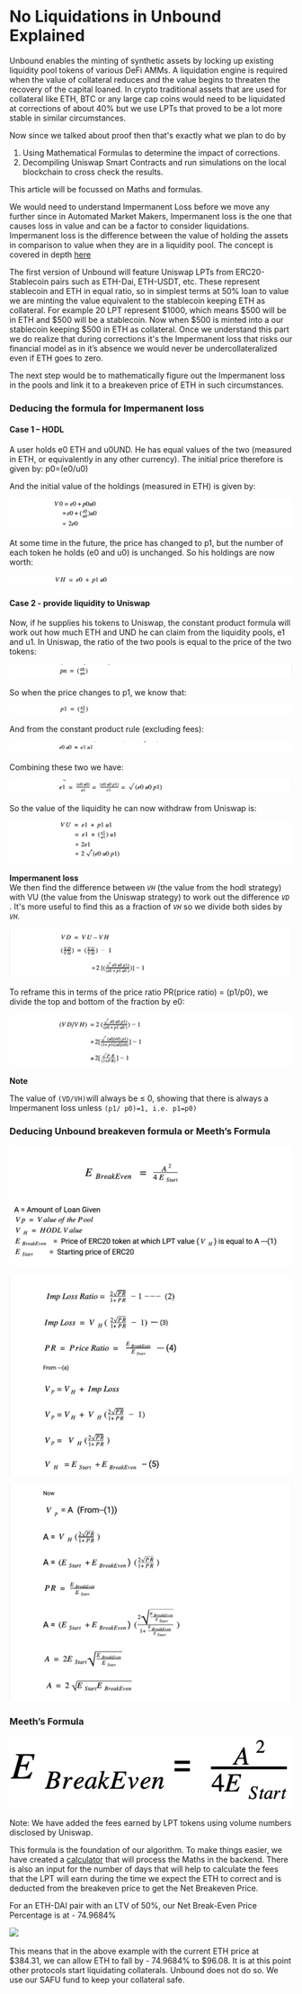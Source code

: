 # No Liquidations in Unbound Explained

Unbound enables the minting of synthetic assets by locking up existing liquidity pool tokens of various DeFi AMMs. A liquidation engine is required when the value of collateral reduces and the value begins to threaten the recovery of the capital loaned. In crypto traditional assets that are used for collateral like ETH, BTC or any large cap coins would need to be liquidated at corrections of about 40% but we use LPTs that proved to be a lot more stable in similar circumstances.   


Now since we talked about proof then that's exactly what we plan to do by   


1. Using Mathematical Formulas to determine the impact of corrections.  
2. Decompiling Uniswap Smart Contracts and run simulations on the local blockchain to cross check the results. 

This article will be focussed on Maths and formulas.   


We would need to understand Impermanent Loss before we move any further since in Automated Market Makers, Impermanent loss is the one that causes loss in value and can be a factor to consider liquidations. Impermanent loss is the difference between the value of holding the assets in comparison to value when they are in a liquidity pool. The concept is covered in depth [here](https://pintail.medium.com/uniswap-a-good-deal-for-liquidity-providers-104c0b6816f2)   


The first version of Unbound will feature Uniswap LPTs from ERC20-Stablecoin pairs such as ETH-Dai, ETH-USDT, etc. These represent stablecoin and ETH in equal ratio, so in simplest terms at 50% loan to value we are minting the value equivalent to the stablecoin keeping ETH as collateral. For example 20 LPT represent $1000, which means $500 will be in ETH and $500 will be a stablecoin. Now when $500 is minted into a our stablecoin keeping $500 in ETH as collateral. Once we understand this part  we do realize that during corrections it's the Impermanent loss  that risks our financial model as in it’s absence we would never be undercollateralized even if ETH goes to zero.   


The next step would be to mathematically figure out the Impermanent loss  in the pools and link it to a breakeven price of ETH in such circumstances.   


### Deducing the formula for Impermanent loss 

#### Case 1 – HODL

A user holds e0 ETH and u0UND. He has equal values of the two \(measured in ETH, or equivalently in any other currency\). The initial price therefore is given by: p0=\(e0/u0\) 

And the initial value of the holdings \(measured in ETH\) is given by:

![](.gitbook/assets/screenshot-2020-11-08-at-5.48.58-pm.png)

At some time in the future, the price has changed to p1, but the number of each token he holds \(e0 and u0\) is unchanged. So his holdings are now worth:

![](.gitbook/assets/screenshot-2020-11-08-at-5.49.07-pm.png)

#### Case 2 - provide liquidity to Uniswap

Now, if he supplies his tokens to Uniswap, the constant product formula will work out how much ETH and UND he can claim from the liquidity pools, e1 and u1. In Uniswap, the ratio of the two pools is equal to the price of the two tokens:

![](.gitbook/assets/screenshot-2020-11-08-at-5.50.21-pm.png)

So when the price changes to p1, we know that:

![](.gitbook/assets/screenshot-2020-11-08-at-5.53.52-pm.png)

And from the constant product rule \(excluding fees\):

![](.gitbook/assets/screenshot-2020-11-08-at-5.50.41-pm.png)

Combining these two we have:

![](.gitbook/assets/screenshot-2020-11-08-at-5.51.01-pm.png)

So the value of the liquidity he can now withdraw from Uniswap is:

![](.gitbook/assets/screenshot-2020-11-08-at-5.51.09-pm.png)

  
**Impermanent loss**  
We then find the difference between _`VH`_ \(the value from the hodl strategy\) with VU \(the value from the Uniswap strategy\) to work out the difference _`VD`_ . It's more useful to find this as a fraction of _`VH`_ so we divide both sides by _`VH`_.

![](.gitbook/assets/screenshot-2020-11-08-at-5.58.00-pm.png)

To reframe this in terms of the price ratio PR\(price ratio\) = \(p1/p0\), we divide the top and bottom of the fraction by e0:

![](.gitbook/assets/screenshot-2020-11-08-at-5.58.09-pm.png)

**Note**

The value of `(VD/VH)`will always be ≤ 0, showing that there is always a Impermanent loss  unless `(p1/ p0)=1, i.e. p1=p0)`

### Deducing Unbound breakeven formula or Meeth’s Formula

![](.gitbook/assets/screenshot-2020-11-07-at-2.29.59-pm.png)

![](.gitbook/assets/screenshot-2020-11-07-at-8.00.08-pm.png)

![](.gitbook/assets/screenshot-2020-11-07-at-8.00.20-pm.png)

### Meeth’s Formula

![](.gitbook/assets/screenshot-2020-11-07-at-2.25.36-pm.png)

Note: We have added the fees earned by LPT tokens using volume numbers disclosed by Uniswap.

This formula is the foundation of our algorithm. To make things easier, we have created a [calculator](https://app.unbound.finance/calculator) that will process the Maths in the backend. There is also an input for the number of days that will help to calculate the fees that the LPT will earn during the time we expect the ETH to correct and is deducted from the breakeven price to get the Net Breakeven Price. 

For an ETH-DAI pair with an LTV of 50%, our Net Break-Even Price Percentage is at - 74.9684%  


![](https://lh6.googleusercontent.com/Qu_F8NYmEugbpy72slVzR0hQDgoID_KfTsoua0GKK0Ikgg6PzxpOA4lwGA78cAYmyps9KJIFaAF-1cSswui0es69el9s_G90lF7_CEcWp9V9tlIIFCHR8Jm9DsMB6wq6yhkPOXtF)

This means that in the above example with the current ETH price at $384.31, we can allow ETH to fall by - 74.9684% to $96.08. It is at this point other protocols start liquidating collaterals. Unbound does not do so. We use our SAFU fund to keep your collateral safe.  
  
  
  
  
  
  


